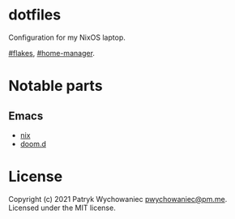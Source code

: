 # dotfiles

Configuration for my NixOS laptop.

[#flakes](https://nixos.wiki/wiki/Flakes),
[#home-manager](https://github.com/nix-community/home-manager).

# Notable parts

## Emacs

- [nix](apps/emacs.nix)
- [doom.d](apps/emacs/doom.d)

# License

Copyright (c) 2021 Patryk Wychowaniec <pwychowaniec@pm.me>.    
Licensed under the MIT license.
